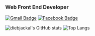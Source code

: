 ### Web Front End Developer

[![Gmail Badge](https://img.shields.io/badge/-Gmail-d14836?style=flat-square&logo=Gmail&logoColor=white&link=mailto:dogoryeo@gmail.com)](mailto:dogoryeo@gmail.com)
 [![Facebook Badge](https://img.shields.io/badge/-Facebook-1877f2?style=flat-square&logo=facebook&logoColor=white&link=https://https://www.facebook.com/profile.php?id=100011423548102)](https://www.facebook.com/profile.php?id=100045691723827)
 
![diebjackal's GitHub stats](https://github-readme-stats.vercel.app/api?username=diebjackal&show_icons=true)
![Top Langs](https://github-readme-stats.vercel.app/api/top-langs/?username=diebjackal&show_icons=true)
